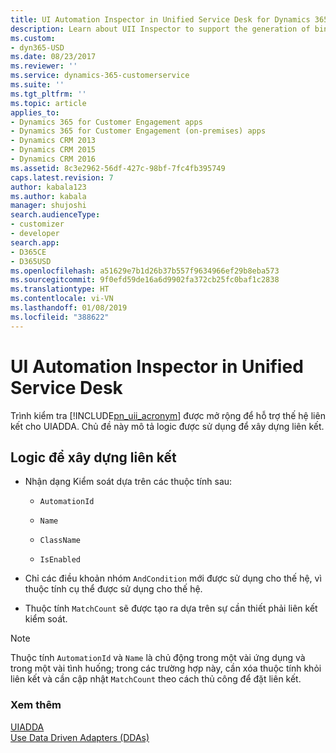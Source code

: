 ```yaml
---
title: UI Automation Inspector in Unified Service Desk for Dynamics 365 for Customer Engagement apps| MicrosoftDocs
description: Learn about UII Inspector to support the generation of bindings for the UIADDA.
ms.custom:
- dyn365-USD
ms.date: 08/23/2017
ms.reviewer: ''
ms.service: dynamics-365-customerservice
ms.suite: ''
ms.tgt_pltfrm: ''
ms.topic: article
applies_to:
- Dynamics 365 for Customer Engagement apps
- Dynamics 365 for Customer Engagement (on-premises) apps
- Dynamics CRM 2013
- Dynamics CRM 2015
- Dynamics CRM 2016
ms.assetid: 8c3e2962-56df-427c-98bf-7fc4fb395749
caps.latest.revision: 7
author: kabala123
ms.author: kabala
manager: shujoshi
search.audienceType:
- customizer
- developer
search.app:
- D365CE
- D365USD
ms.openlocfilehash: a51629e7b1d26b37b557f9634966ef29b8eba573
ms.sourcegitcommit: 9f0efd59de16a6d9902fa372cb25fc0baf1c2838
ms.translationtype: HT
ms.contentlocale: vi-VN
ms.lasthandoff: 01/08/2019
ms.locfileid: "388622"
---
```

# <a name="ui-automation-inspector-in-unified-service-desk"></a>UI Automation Inspector in Unified Service Desk
Trình kiểm tra [!INCLUDE[pn_uii_acronym](../includes/pn-uii-acronym.md)] được mở rộng để hỗ trợ thế hệ liên kết cho UIADDA. Chủ đề này mô tả logic được sử dụng để xây dựng liên kết.  
  
## <a name="logic-to-build-the-binding"></a>Logic để xây dựng liên kết  
  
-   Nhận dạng Kiểm soát dựa trên các thuộc tính sau:  
  
    -   `AutomationId`  
  
    -   `Name`  
  
    -   `ClassName`  
  
    -   `IsEnabled`  
  
-   Chỉ các điều khoản nhóm `AndCondition` mới được sử dụng cho thế hệ, vì thuộc tính cụ thể được sử dụng cho thế hệ.  
  
-   Thuộc tính `MatchCount` sẽ được tạo ra dựa trên sự cần thiết phải liên kết kiểm soát.  
  
> [!NOTE]
>  Thuộc tính `AutomationId` và `Name` là chủ động trong một vài ứng dụng và trong một vài tình huống; trong các trường hợp này, cần xóa thuộc tính khỏi liên kết và cần cập nhật `MatchCount` theo cách thủ công để đặt liên kết.  
  
### <a name="see-also"></a>Xem thêm  
 [UIADDA](../unified-service-desk/uiadda.md)   
 [Use Data Driven Adapters (DDAs)](../unified-service-desk/use-data-driven-adapters-ddas.md)
